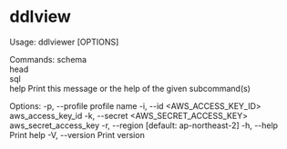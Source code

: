 # ddlview

Usage: ddlviewer [OPTIONS] <COMMAND>

Commands:
  schema  
  head    
  sql     
  help    Print this message or the help of the given subcommand(s)

Options:
  -p, --profile <PROFILE>               profile name
  -i, --id <AWS_ACCESS_KEY_ID>          aws_access_key_id
  -k, --secret <AWS_SECRET_ACCESS_KEY>  aws_secret_access_key
  -r, --region <REGION>                 [default: ap-northeast-2]
  -h, --help                            Print help
  -V, --version                         Print version